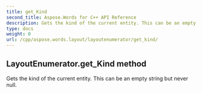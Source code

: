 ```yaml
---
title: get_Kind
second_title: Aspose.Words for C++ API Reference
description: Gets the kind of the current entity. This can be an empty string but never null. 
type: docs
weight: 0
url: /cpp/aspose.words.layout/layoutenumerator/get_kind/
---
```

## LayoutEnumerator.get_Kind method


Gets the kind of the current entity. This can be an empty string but never null. 


